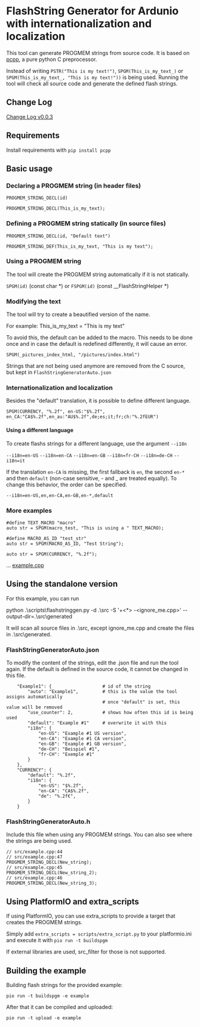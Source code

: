 # FlashString Generator for Ardunio with internationalization and localization

This tool can generate PROGMEM strings from source code. It is based on [pcpp](https://pypi.org/project/pcpp/), a pure python C preprocessor.

Instead of writing `PSTR("This is my text!")`, `SPGM(This_is_my_text_)` or `SPGM(This_is_my_text_, "This is my text!"))` is being used. Running the tool will check all source code and generate the defined flash strings.

## Change Log

[Change Log v0.0.3](CHANGELOG.md)

## Requirements

Install requirements with `pip install pcpp`

## Basic usage

### Declaring a PROGMEM string (in header files)

`PROGMEM_STRING_DECL(id)`

`PROGMEM_STRING_DECL(This_is_my_text);`

### Defining a PROGMEM string statically (in source files)

`PROGMEM_STRING_DECL(id, "Default text")`

`PROGMEM_STRING_DEF(This_is_my_text, "This is my text");`

### Using a PROGMEM string

The tool will create the PROGMEM string automatically if it is not statically.

`SPGM(id)` (const char \*) or `FSPGM(id)` (const __FlashStringHelper \*)

### Modifying the text

The tool will try to create a beautified version of the name.

For example: This_is_my_text = "This is my text"

To avoid this, the default can be added to the macro. This needs to be done once and in case the default is redefined differently, it will cause an error.

`SPGM(_pictures_index_html, "/pictures/index.html")`

Strings that are not being used anymore are removed from the C source, but kept in `FlashStringGeneratorAuto.json`

### Internationalization and localization

Besides the "default" translation, it is possible to define different language.

`SPGM(CURRENCY, "%.2f", en-US:"$%.2f", en_CA:"CA$%.2f",en_au:"AU$%.2f",de;es;it;fr;ch:"%.2fEUR")`

#### Using a different language

To create flashs strings for a different language, use the argument `--i18n`

`--i18n=en-US`
`--i18n=en-CA`
`--i18n=en-GB`
`--i18n=fr-CH`
`--i18n=de-CH`
`--i18n=it`

If the translation `en-CA` is missing, the first fallback is `en`, the second `en-*` and then `default` (non-case sensitive, - and _ are treated equally). To change this behavior, the order can be specified.

`--i18n=en-US,en,en-CA,en-GB,en-*,default`

### More examples

```
#define TEXT_MACRO "macro"
auto str = SPGM(macro_test, "This is using a " TEXT_MACRO);
```

```
#define MACRO_AS_ID "test_str"
auto str = SPGM(MACRO_AS_ID, "Test String");
```

```
auto str = SPGM(CURRENCY, "%.2f");
```

... [example.cpp](src/example.cpp)

## Using the standalone version

For this example, you can run

python .\scripts\flashstringgen.py -d .\src -S '+<*> -<ignore_me.cpp>' --output-dir=.\src\generated

It will scan all source files in .\src, except ignore_me.cpp and create the files in .\src\generated.

### FlashStringGeneratorAuto.json

To modify the content of the strings, edit the .json file and run the tool again. If the default is defined in the source code, it cannot be changed in this file.

```
    "Example1": {                   # id of the string
        "auto": "Example1",         # this is the value the tool assigns automatically
                                    # once "default" is set, this value will be removed
        "use_counter": 2,           # shows how often this id is being used
        "default": "Example #1"     # overwrite it with this
        "i18n": {
            "en-US": "Example #1 US version",
            "en-CA": "Example #1 CA version",
            "en-GB": "Example #1 GB version",
            "de-CH": "Beispiel #1",
            "fr-CH": "Exemple #1"
        }
    },
    "CURRENCY": {
        "default": "%.2f",
        "i18n": {
            "en-US": "$%.2f",
            "en-CA": "CA$%.2f",
            "de": "%.2f€",
        }
    }
```

### FlashStringGeneratorAuto.h

Include this file when using any PROGMEM strings. You can also see where the strings are being used.

```
// src/example.cpp:44
// src/example.cpp:47
PROGMEM_STRING_DECL(New_string);
// src/example.cpp:45
PROGMEM_STRING_DECL(New_string_2);
// src/example.cpp:46
PROGMEM_STRING_DECL(New_string_3);
```

## Using PlatformIO and extra_scripts

If using PlatformIO, you can use extra_scripts to provide a target that creates the PROGMEM strings.

Simply add `extra_scripts = scripts/extra_script.py` to your platformio.ini and execute it with `pio run -t buildspgm`

If external libraries are used, src_filter for those is not supported.

## Building the example

Building flash strings for the provided example:

`pio run -t buildspgm -e example`

After that it can be compiled and uploaded:

`pio run -t upload -e example`
